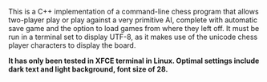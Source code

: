 This is a C++ implementation of a command-line chess program that allows two-player play or play against a very primitive AI, complete with automatic save game and the option to load games from where they left off.
It must be run in a terminal set to display UTF-8, as it makes use of the unicode chess player characters to display the board. 

**It has only been tested in XFCE terminal in Linux. Optimal settings include dark text and light background, font size of 28.**

